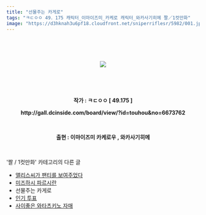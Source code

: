 ```yaml
---
title: "선물주는 카게로"
tags: "ㅋㄷㅇㅇ 49．175 캐릭터_이마이즈미_카케로 캐릭터_와카사기히메 짤／1컷만화"
image: "https://d3hknah3u6pf18.cloudfront.net/sniperriflesr/5982/001.jpg"
---
```

<div class="article">
<p style="text-align: center;"><b><br/></b></p>
<p style="text-align: center;"><b></b><br/></p>
<p style="text-align: center;"><img src="{{ site.imgserver4 }}/sniperriflesr/5982/001.jpg"/></p>
<p style="text-align: center;"><b><br/></b></p>
<p style="text-align: center;"><b><br/></b></p>
<p style="text-align: center;"><b>작가 : ㅋㄷㅇㅇ [ 49.175 ]</b></p>
<p style="text-align: center;"><b>http://gall.dcinside.com/board/view/?id=touhou&amp;no=6673762<br/></b></p>
<p style="text-align: center;"><b><br/></b></p>
<p style="text-align: center;"><b>출현 : 이마이즈미 카케로우 , 와카사기히메</b></p>
</div><br/>
<div class="another">
<p>'짤 / 1컷만화' 카테고리의 다른 글</p>
<ul>
<li><a href="/sniperriflesr_5987">앨리스씨가 팬티를 보여주었다</a></li>
<li><a href="/sniperriflesr_5986">미즈하시 파르시란</a></li>
<li>선물주는 카게로</li>
<li><a href="/sniperriflesr_5981">인기 투표</a></li>
<li><a href="/sniperriflesr_5978">사이좋은 와타츠키노 자매</a></li>
</ul>
</div><br/>
<div class="comment" id="commentListBlock_5982" style="display: none ">
</div><br/>
<br/>
<p id="refer"></p>
<br/>
